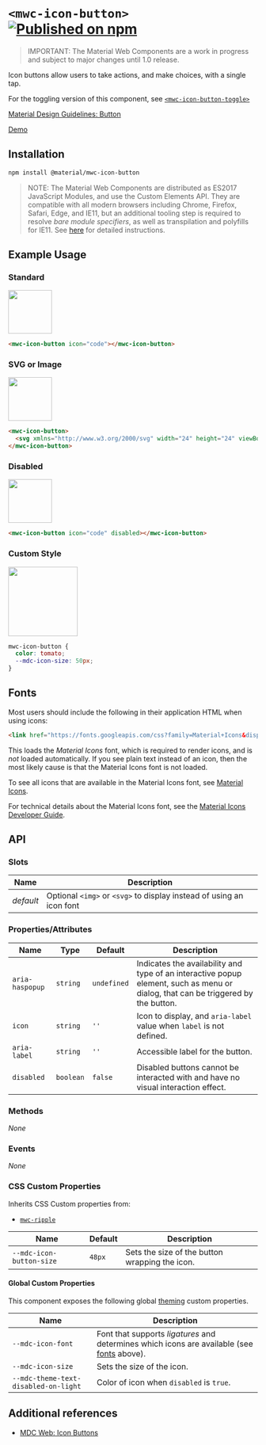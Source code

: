 # `<mwc-icon-button>` [![Published on npm](https://img.shields.io/npm/v/@material/mwc-icon-button.svg)](https://www.npmjs.com/package/@material/mwc-icon-button)
> IMPORTANT: The Material Web Components are a work in progress and subject to
> major changes until 1.0 release.

Icon buttons allow users to take actions, and make choices, with a single tap.

For the toggling version of this component, see [`<mwc-icon-button-toggle>`](https://github.com/material-components/material-web/tree/master/packages/icon-button-toggle/)

[Material Design Guidelines: Button](https://material.io/design/components/buttons.html)

[Demo](https://material-components.github.io/material-web/demos/icon-button/)

## Installation

```sh
npm install @material/mwc-icon-button
```

> NOTE: The Material Web Components are distributed as ES2017 JavaScript
> Modules, and use the Custom Elements API. They are compatible with all modern
> browsers including Chrome, Firefox, Safari, Edge, and IE11, but an additional
> tooling step is required to resolve *bare module specifiers*, as well as
> transpilation and polyfills for IE11. See
> [here](https://github.com/material-components/material-components-web-components#quick-start)
> for detailed instructions.

## Example Usage

### Standard

<img src="https://raw.githubusercontent.com/material-components/material-components-web-components/6347c3e1b0264cc34cad24e4e52a23e2100a4926/packages/icon-button/images/standard.png" height="88px">

```html
<mwc-icon-button icon="code"></mwc-icon-button>
```

### SVG or Image

<img src="https://raw.githubusercontent.com/material-components/material-components-web-components/6347c3e1b0264cc34cad24e4e52a23e2100a4926/packages/icon-button/images/svg.png" height="88px">

```html
<mwc-icon-button>
  <svg xmlns="http://www.w3.org/2000/svg" width="24" height="24" viewBox="0 0 24 24"><path d="M0 0h24v24H0z" fill="none"/><path d="M12 2C6.48 2 2 6.48 2 12s4.48 10 10 10 10-4.48 10-10S17.52 2 12 2zm-2 15l-5-5 1.41-1.41L10 14.17l7.59-7.59L19 8l-9 9z"/></svg>
</mwc-icon-button>
```

### Disabled

<img src="https://raw.githubusercontent.com/material-components/material-components-web-components/6347c3e1b0264cc34cad24e4e52a23e2100a4926/packages/icon-button/images/disabled.png" height="88px">

```html
<mwc-icon-button icon="code" disabled></mwc-icon-button>
```

### Custom Style

<img src="https://raw.githubusercontent.com/material-components/material-components-web-components/6347c3e1b0264cc34cad24e4e52a23e2100a4926/packages/icon-button/images/custom_color.png" height="140px">

```css
mwc-icon-button {
  color: tomato;
  --mdc-icon-size: 50px;
}
```

## Fonts

Most users should include the following in their application HTML when using
icons:

```html
<link href="https://fonts.googleapis.com/css?family=Material+Icons&display=block" rel="stylesheet">
```

This loads the *Material Icons* font, which is required to render icons, and is
*not* loaded automatically. If you see plain text instead of an icon, then the
most likely cause is that the Material Icons font is not loaded.

To see all icons that are available in the Material Icons font, see
[Material Icons](https://material.io/resources/icons/).

For technical details about the Material Icons font, see the
[Material Icons Developer Guide](https://google.github.io/material-design-icons/).

## API

### Slots
| Name | Description
| ---- | -----------
| _default_ | Optional `<img>` or `<svg>` to display instead of using an icon font

### Properties/Attributes
| Name | Type | Default | Description
| ---- | ---- | ------- | -----------
| `aria-haspopup` | `string` | `undefined` | Indicates the availability and type of an interactive popup element, such as menu or dialog, that can be triggered by the button.
| `icon` | `string` | `''` | Icon to display, and `aria-label` value when `label` is not defined.
| `aria-label` | `string` | `''` | Accessible label for the button.
| `disabled` | `boolean` | `false` | Disabled buttons cannot be interacted with and have no visual interaction effect.

### Methods
*None*

### Events
*None*

### CSS Custom Properties

Inherits CSS Custom properties from:

* [`mwc-ripple`](https://github.com/material-components/material-web/tree/master/packages/ripple)

| Name | Default | Description
| ---- | ------- | -----------
| `--mdc-icon-button-size` | `48px` | Sets the size of the button wrapping the icon.

#### Global Custom Properties

This component exposes the following global [theming](https://github.com/material-components/material-components-web-components/blob/master/docs/theming.md)
custom properties.

| Name                                 | Description
| ------------------------------------ | -----------
| `--mdc-icon-font`                    | Font that supports *ligatures* and determines which icons are available (see [fonts](#fonts) above).
| `--mdc-icon-size`                    | Sets the size of the icon.
| `--mdc-theme-text-disabled-on-light` | Color of icon when `disabled` is `true`.

## Additional references

- [MDC Web: Icon Buttons](https://material.io/develop/web/components/buttons/icon-buttons/)
